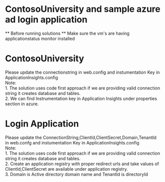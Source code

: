 # ContosoUniversity and sample azure ad login application

** Before running solutions **
Make sure the vm's are having applicationstatus monitor installed
# ContosoUniversity
 Please update the connectionstring in web.config and instumentation Key in ApplicationInsights.config
 <br />
Note: <br />
      1. The solution uses code first approach if we are providing valid connection string it creates database and tables. <br />
      2. We can find Instrumentation key in Application Insights under properties section in azure. <br />
# Login Application
 Please update the ConnectionString,ClientId,ClientSecret,Domain,TenantId in web.confg and instumentation Key in ApplicationInsights.config 
 <br />
 Note:  <br />
       1. The solution uses code first approach if we are providing valid connection string it creates database and tables. <br />
       2. Create an application registry with proper redirect urls and take values of ClientId,ClientSecret are available under application           registry. <br />
       3. Domain is Active directory domain name and TenantId is directoryId

